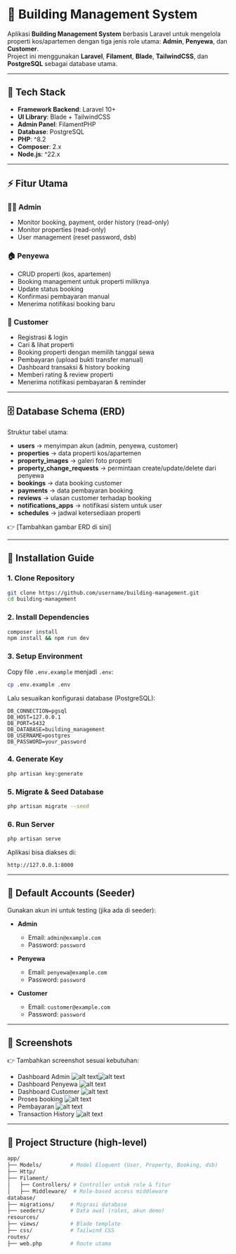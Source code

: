 # 🏢 Building Management System

Aplikasi **Building Management System** berbasis Laravel untuk mengelola properti kos/apartemen dengan tiga jenis role utama: **Admin**, **Penyewa**, dan **Customer**.  
Project ini menggunakan **Laravel**, **Filament**, **Blade**, **TailwindCSS**, dan **PostgreSQL** sebagai database utama.

---

## 📌 Tech Stack

- **Framework Backend**: Laravel 10+
- **UI Library**: Blade + TailwindCSS
- **Admin Panel**: FilamentPHP
- **Database**: PostgreSQL
- **PHP**: ^8.2
- **Composer**: 2.x
- **Node.js**: ^22.x

---

## ⚡ Fitur Utama

### 👨‍💼 Admin
- Monitor booking, payment, order history (read-only)
- Monitor properties (read-only)
- User management (reset password, dsb)

### 🏠 Penyewa
- CRUD properti (kos, apartemen)
- Booking management untuk properti miliknya
- Update status booking
- Konfirmasi pembayaran manual
- Menerima notifikasi booking baru

### 👤 Customer
- Registrasi & login
- Cari & lihat properti
- Booking properti dengan memilih tanggal sewa
- Pembayaran (upload bukti transfer manual)
- Dashboard transaksi & history booking
- Memberi rating & review properti
- Menerima notifikasi pembayaran & reminder

---

## 🗄️ Database Schema (ERD)

Struktur tabel utama:

- **users** → menyimpan akun (admin, penyewa, customer)
- **properties** → data properti kos/apartemen
- **property_images** → galeri foto properti
- **property_change_requests** → permintaan create/update/delete dari penyewa
- **bookings** → data booking customer
- **payments** → data pembayaran booking
- **reviews** → ulasan customer terhadap booking
- **notifications_apps** → notifikasi sistem untuk user
- **schedules** → jadwal ketersediaan properti

👉 [Tambahkan gambar ERD di sini]

---

## 🚀 Installation Guide

### 1. Clone Repository
```bash
git clone https://github.com/username/building-management.git
cd building-management
```

### 2. Install Dependencies
```bash
composer install
npm install && npm run dev
```

### 3. Setup Environment
Copy file `.env.example` menjadi `.env`:

```bash
cp .env.example .env
```

Lalu sesuaikan konfigurasi database (PostgreSQL):
```env
DB_CONNECTION=pgsql
DB_HOST=127.0.0.1
DB_PORT=5432
DB_DATABASE=building_management
DB_USERNAME=postgres
DB_PASSWORD=your_password
```

### 4. Generate Key
```bash
php artisan key:generate
```

### 5. Migrate & Seed Database
```bash
php artisan migrate --seed
```

### 6. Run Server
```bash
php artisan serve
```

Aplikasi bisa diakses di:
```
http://127.0.0.1:8000
```

---

## 🔑 Default Accounts (Seeder)
Gunakan akun ini untuk testing (jika ada di seeder):

- **Admin**
  - Email: `admin@example.com`
  - Password: `password`

- **Penyewa**
  - Email: `penyewa@example.com`
  - Password: `password`

- **Customer**
  - Email: `customer@example.com`
  - Password: `password`

---

## 📸 Screenshots

👉 Tambahkan screenshot sesuai kebutuhan:
- Dashboard Admin
![alt text](image-2.png)![alt text](image-3.png)
- Dashboard Penyewa
![alt text](image-4.png)
- Dashboard Customer
![alt text](image-5.png)
- Proses booking
![alt text](image-7.png)
- Pembayaran
![alt text](image-8.png)
- Transaction History
![alt text](image-6.png)


---

## 📂 Project Structure (high-level)
```bash
app/
├── Models/         # Model Eloquent (User, Property, Booking, dsb)
├── Http/
├── Filament/
│   ├── Controllers/ # Controller untuk role & fitur
│   ├── Middleware/  # Role-based access middleware
database/
├── migrations/     # Migrasi database
├── seeders/        # Data awal (roles, akun demo)
resources/
├── views/          # Blade template
├── css/            # Tailwind CSS
routes/
├── web.php         # Route utama
```

